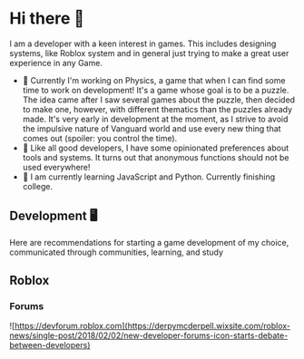  # Hi there 👋
 
I am a developer with a keen interest in games. This includes designing systems, like Roblox system and in general just trying to make a great user experience in any Game.

* 🔭 Currently I'm working on Physics, a game that when I can find some time to work on development! It's a game whose goal is to be a puzzle. The idea came after I saw several games about the puzzle, then decided to make one, however, with different thematics than the puzzles already made. It's very early in development at the moment, as I strive to avoid the impulsive nature of Vanguard world and use every new thing that comes out (spoiler: you control the time).
* 💬 Like all good developers, I have some opinionated preferences about tools and systems. It turns out that anonymous functions should not be used everywhere!
* 🌱 I am currently learning JavaScript and Python. Currently finishing college.

## Development 🖥️

Here are recommendations for starting a game development of my choice, communicated through communities, learning, and study

## Roblox
### Forums
![https://devforum.roblox.com](https://derpymcderpell.wixsite.com/roblox-news/single-post/2018/02/02/new-developer-forums-icon-starts-debate-between-developers)


